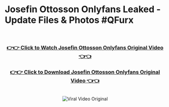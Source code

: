# Josefin Ottosson Onlyfans Leaked - Update Files & Photos #QFurx


<br>
<div align="center">
<h3><a href="https://links2leaks.com/josefinottosson" rel="nofollow">👉👉 Click to Watch Josefin Ottosson Onlyfans Original Video 👈👈</a></h3>
<h3><a href="https://links2leaks.com/josefinottosson" rel="nofollow">👉👉 Click to Download Josefin Ottosson Onlyfans Original Video 👈👈</a></h3>
<br>
<a href="https://links2leaks.com/josefinottosson" rel="nofollow"><img src="https://i.ibb.co/Gkj2r4b/banner.png" alt="Viral Video Original" style="max-width: 100%; display: inline-block;" data-target="animated-image.originalImage"></a>
</div>